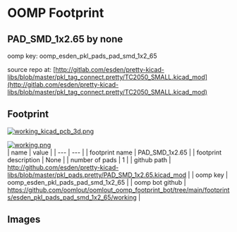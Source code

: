 # OOMP Footprint  
## PAD_SMD_1x2.65  by none  
  
oomp key: oomp_esden_pkl_pads_pad_smd_1x2_65  
  
source repo at: [http://gitlab.com/esden/pretty-kicad-libs/blob/master/pkl_tag_connect.pretty/TC2050_SMALL.kicad_mod](http://gitlab.com/esden/pretty-kicad-libs/blob/master/pkl_tag_connect.pretty/TC2050_SMALL.kicad_mod)  
## Footprint  
  
[![working_kicad_pcb_3d.png](working_kicad_pcb_3d_600.png)](working_kicad_pcb_3d.png)  
  
[![working.png](working_600.png)](working.png)  
| name | value | 
| --- | --- | 
| footprint name | PAD_SMD_1x2.65 | 
| footprint description | None | 
| number of pads | 1 | 
| github path | http://github.com/esden/pretty-kicad-libs/blob/master/pkl_pads.pretty/PAD_SMD_1x2.65.kicad_mod | 
| oomp key | oomp_esden_pkl_pads_pad_smd_1x2_65 | 
| oomp bot github | https://github.com/oomlout/oomlout_oomp_footprint_bot/tree/main/footprints/esden_pkl_pads_pad_smd_1x2_65/working | 
## Images  
